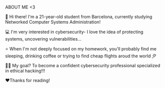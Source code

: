ABOUT ME <3

🌸 Hi there! I'm a 21-year-old student from Barcelona, currently studying Networked Computer Systems Administration!

💻 I'm very interested in cybersecurity- I love the idea of protecting systems, uncovering vulnerabilities...

⭐ When I'm not deeply focused on my homework, you'll probably find me sleeping, drinking coffee or trying to find cheap flights aroud the world ;P

🫶🏻 My goal? To become a confident cybersecurity professional specialized in ethical hacking!!!

❤️Thanks for reading!
